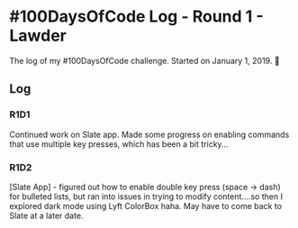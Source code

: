 # #100DaysOfCode Log - Round 1 - Lawder

The log of my #100DaysOfCode challenge. Started on January 1, 2019. 🍾

## Log

### R1D1 
Continued work on Slate app. Made some progress on enabling commands that use multiple key presses, which has been a bit tricky...

### R1D2
[Slate App] - figured out how to enable double key press (space -> dash) for bulleted lists, but ran into issues in trying to modify content....so then I explored dark mode using Lyft ColorBox haha. May have to come back to Slate at a later date.
